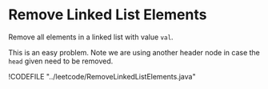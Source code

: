 # Remove Linked List Elements

Remove all elements in a linked list with value `val`.

This is an easy problem. Note we are using another header node in case the `head` given need to be removed.

!CODEFILE "../leetcode/RemoveLinkedListElements.java"
